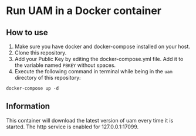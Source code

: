 # Run UAM in a Docker container

## How to use
1. Make sure you have docker and docker-compose installed on your host.
2. Clone this repository.
3. Add your Public Key by editing the docker-compose.yml file. Add it to the variable named `PBKEY` without spaces.
4. Execute the following command in terminal while being in the `uam` directory of this repository:

```docker-compose up -d```

## Information
This container will download the latest version of uam every time it is started.
The http service is enabled for 127.0.0.1:17099.
